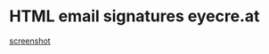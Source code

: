 # HTML email signatures eyecre.at

[screenshot](![image](https://github.com/PrennerProducts/HTML_e-mail_signatures_eyecre.at/assets/61316223/ed149968-ddcf-41fd-8a8e-045b6b0d0b12))




